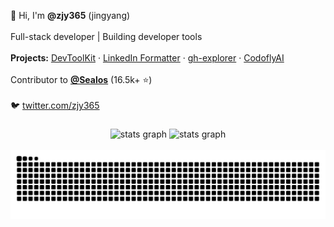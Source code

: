 <p align="left">
👋 Hi, I'm <strong>@zjy365</strong> (jingyang)<br><br>
Full-stack developer | Building developer tools<br><br>
<strong>Projects:</strong> <a href="https://devkit.best">DevToolKit</a> · <a href="https://linkedinformatter.dev">LinkedIn Formatter</a> · <a href="https://github.com/zjy365/gh-explorer">gh-explorer</a> · <a href="https://codofly.com">CodoflyAI</a><br><br>
Contributor to <a href="https://github.com/labring/sealos"><strong>@Sealos</strong></a> (16.5k+ ⭐)<br><br>
🐦 <a href="https://twitter.com/zjy365">twitter.com/zjy365</a>
</p>



###

<div align="center">
<picture> 
  <source media="(prefers-color-scheme: dark)" srcset="https://github-readme-stats.vercel.app/api?username=zjy365&hide_title=false&hide_rank=false&show_icons=true&include_all_commits=true&count_private=true&disable_animations=false&theme=dracula&locale=en&hide_border=false">
  <img src="https://github-readme-stats.vercel.app/api?username=zjy365&hide_title=false&hide_rank=false&show_icons=true&include_all_commits=true&count_private=true&disable_animations=false&theme=default&locale=en&hide_border=false" height="150" alt="stats graph"  />
</picture>

<picture> 
  <source media="(prefers-color-scheme: dark)" srcset="https://github-readme-stats.vercel.app/api/top-langs?username=zjy365&locale=en&hide_title=false&layout=compact&card_width=320&langs_count=5&theme=dracula&hide_border=false">
  <img src="https://github-readme-stats.vercel.app/api/top-langs?username=zjy365&locale=en&hide_title=false&layout=compact&card_width=320&langs_count=5&theme=default&hide_border=false" height="150" alt="stats graph"  />
</picture>
 
</div>

<br clear="both">

<picture>
  <source media="(prefers-color-scheme: dark)" srcset="https://raw.githubusercontent.com/zjy365/zjy365/output/github-snake-dark.svg" />
  <source media="(prefers-color-scheme: light)" srcset="https://raw.githubusercontent.com/zjy365/zjy365/output/github-snake.svg" />
  <img alt="github-snake" src="https://raw.githubusercontent.com/zjy365/zjy365/output/github-snake.svg" />
</picture>

###